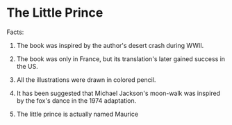 # The Little Prince

Facts:

1. The book was inspired by the author's desert crash during WWII.

2. The book was only in France, but its translation's later gained success in the US.

3. All the illustrations were drawn in colored pencil.

4. It has been suggested that Michael Jackson's moon-walk was inspired by the fox's dance in the 1974 adaptation.

5. The little prince is actually named Maurice
